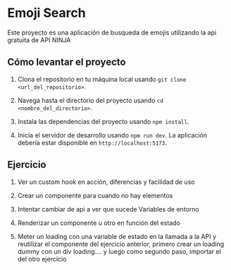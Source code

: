 # Emoji Search

Este proyecto es una aplicación de busqueda de emojis utilizando la api gratuita de API NINJA

## Cómo levantar el proyecto

1. Clona el repositorio en tu máquina local usando `git clone <url_del_repositorio>`.

2. Navega hasta el directorio del proyecto usando `cd <nombre_del_directorio>`.

3. Instala las dependencias del proyecto usando `npm install`.

4. Inicia el servidor de desarrollo usando `npm run dev`. La aplicación debería estar disponible en `http://localhost:5173`.

## Ejercicio

1. Ver un custom hook en acción, diferencias y facilidad de uso

2. Crear un componente para cuando no hay elementos

3. Intentar cambiar de api a ver que sucede Variables de entorno

4. Renderizar un componente u otro en función del estado

5. Meter un loading con una variable de estado en la llamada a la API y reutilizar el componente del ejercicio anterior, primero crear un loading dummy con un div loading.... y luego como segundo paso, importar el del otro ejercicio
